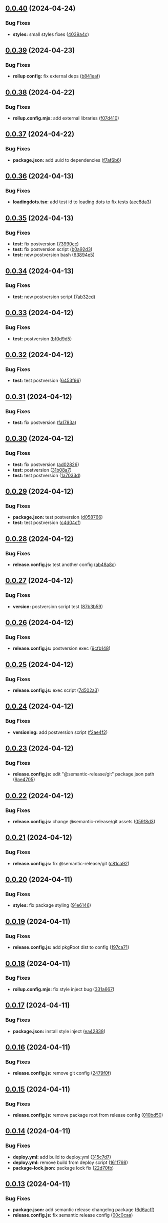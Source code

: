 ## [0.0.40](https://github.com/almafintech/react-components/compare/v0.0.39...v0.0.40) (2024-04-24)


### Bug Fixes

* **styles:** small styles fixes ([4039a4c](https://github.com/almafintech/react-components/commit/4039a4cd6700a8e3f3cd831cae9c78e8aae09a80))

## [0.0.39](https://github.com/almafintech/react-components/compare/v0.0.38...v0.0.39) (2024-04-23)


### Bug Fixes

* **rollup config:** fix external deps ([b841eaf](https://github.com/almafintech/react-components/commit/b841eafd992a64075b3247bd4f2809bd6b3baf79))

## [0.0.38](https://github.com/almafintech/react-components/compare/v0.0.37...v0.0.38) (2024-04-22)


### Bug Fixes

* **rollup.config.mjs:** add external libraries ([f07d410](https://github.com/almafintech/react-components/commit/f07d41039e73d45c775d9b8329450c6426c4c4e9))

## [0.0.37](https://github.com/almafintech/react-components/compare/v0.0.36...v0.0.37) (2024-04-22)


### Bug Fixes

* **package.json:** add uuid to dependencies ([f7af6b6](https://github.com/almafintech/react-components/commit/f7af6b63077812ed98fce9896888b222db2f95b2))

## [0.0.36](https://github.com/almafintech/react-components/compare/v0.0.35...v0.0.36) (2024-04-13)


### Bug Fixes

* **loadingdots.tsx:** add test id to loading dots to fix tests ([aec8da3](https://github.com/almafintech/react-components/commit/aec8da30248b25155bcb78d5db671f42934719d6))

## [0.0.35](https://github.com/almafintech/react-components/compare/v0.0.34...v0.0.35) (2024-04-13)


### Bug Fixes

* **test:** fix postversion ([73990cc](https://github.com/almafintech/react-components/commit/73990cc5564c225fdea622f4281b09acd27053e1))
* **test:** fix postversion script ([b0a92d3](https://github.com/almafintech/react-components/commit/b0a92d311200af04b26761849adbb433c0415ed7))
* **test:** new postversion bash ([63894e5](https://github.com/almafintech/react-components/commit/63894e59803d8b2574c3cbed287017eb0b4e3776))

## [0.0.34](https://github.com/almafintech/react-components/compare/v0.0.33...v0.0.34) (2024-04-13)


### Bug Fixes

* **test:** new postversion script ([7ab32cd](https://github.com/almafintech/react-components/commit/7ab32cd92249e45e6e880926de3991b0e3abb6d7))

## [0.0.33](https://github.com/almafintech/react-components/compare/v0.0.32...v0.0.33) (2024-04-12)


### Bug Fixes

* **test:** postversion ([bf0d9d5](https://github.com/almafintech/react-components/commit/bf0d9d553aa9b19818f760d42df8878a5ca4f422))

## [0.0.32](https://github.com/almafintech/react-components/compare/v0.0.31...v0.0.32) (2024-04-12)


### Bug Fixes

* **test:** test postversion ([6453f96](https://github.com/almafintech/react-components/commit/6453f96eca8d97126b36b77112c303074c1b8b31))

## [0.0.31](https://github.com/almafintech/react-components/compare/v0.0.30...v0.0.31) (2024-04-12)


### Bug Fixes

* **test:** fix postversion ([fa1783a](https://github.com/almafintech/react-components/commit/fa1783a824f914d6ff450a474f09970f73ca3b0f))

## [0.0.30](https://github.com/almafintech/react-components/compare/v0.0.29...v0.0.30) (2024-04-12)


### Bug Fixes

* **test:** fix postversion ([ad02826](https://github.com/almafintech/react-components/commit/ad02826ab554cf72d0418d9f58231f29ec4066c3))
* **test:** postversion ([31b08a7](https://github.com/almafintech/react-components/commit/31b08a72deb6c765d7a946d18cbe0cdbed294f1f))
* **test:** test postversion ([1a7033d](https://github.com/almafintech/react-components/commit/1a7033d0873dfd8610d0a7071cc9bf43c5b3228c))

## [0.0.29](https://github.com/almafintech/react-components/compare/v0.0.28...v0.0.29) (2024-04-12)


### Bug Fixes

* **package.json:** test postversion ([d058766](https://github.com/almafintech/react-components/commit/d0587665a46d31abfdec601b435e149bc56141c4))
* **test:** test postversion ([c4d04cf](https://github.com/almafintech/react-components/commit/c4d04cf02aa39d42e36039f68caa0b872849d5fb))

## [0.0.28](https://github.com/almafintech/react-components/compare/v0.0.27...v0.0.28) (2024-04-12)


### Bug Fixes

* **release.config.js:** test another config ([ab48a8c](https://github.com/almafintech/react-components/commit/ab48a8c294af29395144a8fcae6e6132504419e8))

## [0.0.27](https://github.com/almafintech/react-components/compare/v0.0.26...v0.0.27) (2024-04-12)


### Bug Fixes

* **version:** postversion script test ([87b3b59](https://github.com/almafintech/react-components/commit/87b3b5988f6f9ee53d34f36ee98dc351d0fb6346))

## [0.0.26](https://github.com/almafintech/react-components/compare/v0.0.25...v0.0.26) (2024-04-12)


### Bug Fixes

* **release.config.js:** postversion exec ([9cfb148](https://github.com/almafintech/react-components/commit/9cfb14899e8b0eafc1bab919de56e8257bfeb7f4))

## [0.0.25](https://github.com/almafintech/react-components/compare/v0.0.24...v0.0.25) (2024-04-12)


### Bug Fixes

* **release.config.js:** exec script ([7d502a3](https://github.com/almafintech/react-components/commit/7d502a327e1d67b25896f5296d3bdeb8a8bb929a))

## [0.0.24](https://github.com/almafintech/react-components/compare/v0.0.23...v0.0.24) (2024-04-12)


### Bug Fixes

* **versioning:** add postversion script ([f2ae4f2](https://github.com/almafintech/react-components/commit/f2ae4f203efb3b5c2b8b9c13ea6a56a14414123f))

## [0.0.23](https://github.com/almafintech/react-components/compare/v0.0.22...v0.0.23) (2024-04-12)


### Bug Fixes

* **release.config.js:** edit "@semantic-release/git" package.json path ([9ae4705](https://github.com/almafintech/react-components/commit/9ae4705d13b2e282e20c759922bd120480f22628))

## [0.0.22](https://github.com/almafintech/react-components/compare/v0.0.21...v0.0.22) (2024-04-12)


### Bug Fixes

* **release.config.js:** change @semantic-release/git assets ([059f8d3](https://github.com/almafintech/react-components/commit/059f8d3e09634f9bb2881af534291100ca508c8f))

## [0.0.21](https://github.com/almafintech/react-components/compare/v0.0.20...v0.0.21) (2024-04-12)


### Bug Fixes

* **release.config.js:** fix @semantic-release/git ([c81ca92](https://github.com/almafintech/react-components/commit/c81ca9211bd34f45f14dd4dbf268177764929171))

## [0.0.20](https://github.com/almafintech/react-components/compare/v0.0.19...v0.0.20) (2024-04-11)


### Bug Fixes

* **styles:** fix package styling ([91e6146](https://github.com/almafintech/react-components/commit/91e614697555c501feddebc4c1dcaa2892a21807))

## [0.0.19](https://github.com/almafintech/react-components/compare/v0.0.18...v0.0.19) (2024-04-11)


### Bug Fixes

* **release.config.js:** add pkgRoot dist to config ([197ca71](https://github.com/almafintech/react-components/commit/197ca71b795d2780757cd87ad561f3728fd6e68f))

## [0.0.18](https://github.com/almafintech/react-components/compare/v0.0.17...v0.0.18) (2024-04-11)


### Bug Fixes

* **rollup.config.mjs:** fix style inject bug ([331a667](https://github.com/almafintech/react-components/commit/331a667edf8b8345194984d9e376759eb476c3a6))

## [0.0.17](https://github.com/almafintech/react-components/compare/v0.0.16...v0.0.17) (2024-04-11)


### Bug Fixes

* **package.json:** install style inject ([ea42838](https://github.com/almafintech/react-components/commit/ea428386cee059b334c79c4c1cd7857e1d438acd))

## [0.0.16](https://github.com/almafintech/react-components/compare/v0.0.15...v0.0.16) (2024-04-11)


### Bug Fixes

* **release.config.js:** remove git config ([2479f0f](https://github.com/almafintech/react-components/commit/2479f0fe90fcca0d83b3a3639b3f9f34bbd2910f))

## [0.0.15](https://github.com/almafintech/react-components/compare/v0.0.14...v0.0.15) (2024-04-11)


### Bug Fixes

* **release.config.js:** remove package root from release config ([010bd50](https://github.com/almafintech/react-components/commit/010bd509bc954f49a824b7a05a3e552227eeb891))

## [0.0.14](https://github.com/almafintech/react-components/compare/v0.0.13...v0.0.14) (2024-04-11)


### Bug Fixes

* **deploy.yml:** add build to deploy.yml ([315c7d7](https://github.com/almafintech/react-components/commit/315c7d7a3fb3cd9ae65e2f86035a6e6c308e50e5))
* **deploy.yml:** remove build from deploy script ([161f798](https://github.com/almafintech/react-components/commit/161f798116b5f9005d56416cfb5b3dfc34c19d63))
* **package-lock.json:** package lock fix ([22d70fb](https://github.com/almafintech/react-components/commit/22d70fbdd51f695a4c13bb419afb579ea751b983))

## [0.0.13](https://github.com/almafintech/react-components/compare/v0.0.12...v0.0.13) (2024-04-11)


### Bug Fixes

* **package.json:** add semantic release changelog package ([6d6acff](https://github.com/almafintech/react-components/commit/6d6acff6ae41173cd67d544453e3a115678702c3))
* **release.config.js:** fix semantic release config ([00c0caa](https://github.com/almafintech/react-components/commit/00c0caa107ae4da9eee157b9806e14feb803cb99))
